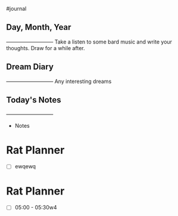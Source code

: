 #journal 

## Day, Month, Year
—————————
Take a listen to some bard music and write your thoughts. Draw for a while after.

## Dream Diary
—————————
Any interesting dreams

## Today's Notes
—————————
- Notes

# Rat Planner

- [ ] ewqewq








# Rat Planner

- [ ] 05:00 - 05:30w4
